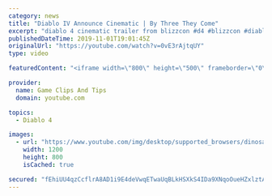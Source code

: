 ```yaml
---
category: news
title: "Diablo IV Announce Cinematic | By Three They Come"
excerpt: "diablo 4 cinematic trailer from blizzcon #d4 #blizzcon #diablo."
publishedDateTime: 2019-11-01T19:01:45Z
originalUrl: "https://youtube.com/watch?v=0vE3rAjtqUY"
type: video

featuredContent: "<iframe width=\"800\" height=\"500\" frameborder=\"0\" src=\"https://www.youtube.com/embed/0vE3rAjtqUY\" allow=\"accelerometer; autoplay; encrypted-media; gyroscope; picture-in-picture\" allowfullscreen></iframe>"

provider:
  name: Game Clips And Tips
  domain: youtube.com

topics:
  - Diablo 4

images:
  - url: "https://www.youtube.com/img/desktop/supported_browsers/dinosaur.png"
    width: 1200
    height: 800
    isCached: true

secured: "fEhiUU4qzCcflrA8AD1i9E4deVwqETwaUqBLkHSXkS4IDa9XNqoOueHZxlztAEpZznmNVfL1PzhaUyyhvvw/NBRpZeClJhIXKbyn/tQcrW62TcvER2dgu+S16jSgG4aQm3DzKFQjmNcV3w49X+a5SJGITosIIlOZmfOI0vJKdPWe6SnnQdgZ5kOeAcCxQxsLTM0uwlSkBu7f+pYL8+FvtRiX+xMP7oIqg6YMBKHWABYYIB1vDQSNJnfIA1wcwx7qZhUTcP2aymOW+HlPpiJnOLD8KLRA/MCoH/TOgsKbXFnOvTWIAkiLIXf1q9J9PtzPoqPYYRsn3kwB+sKMYe+HHWC+PVl6jJpKK5ghqa10crfLwtMcpghevObjsrDxrBmUNJagNYGH8x1Ij2aWWVBRDA==;aPyUYKagAleL1+FXvJwo5Q=="
---
```


